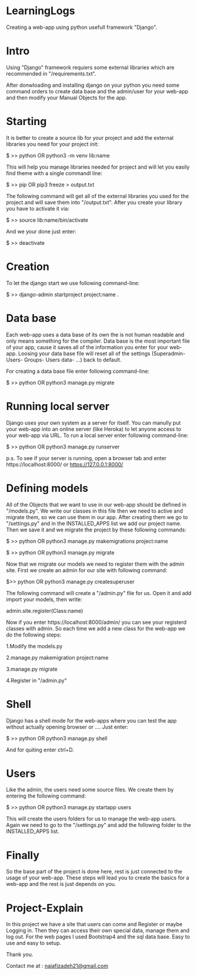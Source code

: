 # LearningLogs
Creating a web-app using python usefull framework "Django".

# Intro
Using "Django" framework requiers some external libraries which are recommended in
"/requirements.txt".

After donwloading and installing django on your python you need some command orders
to create data base and the admin/user for your web-app and then modify your Manual Objects
for the app.

# Starting
It is better to create a source lib for your project and add the external libraries you need
for your project init:

$ >> python OR python3 -m venv lib:name

This will help you manage libraries needed for project and will let you easily find theme with
a single commandl line:

$ >> pip OR pip3 freeze > output.txt

The following command will get all of the external libraries you used for the project and will save
them into "/output.txt".
After you create your library you have to activate it via:

$ >> source lib:name/bin/activate

And we your done just enter:

$ >> deactivate

# Creation
To let the django start we use following command-line:

$ >> django-admin startproject project:name .

# Data base
Each web-app uses a data base of its own the is not human readable
and only means something for the compiler.
Data base is the most important file of your app, cause it saves all of the information you enter for
your web-app. Loosing your data base file will reset all of the settings (Superadmin- Users- Groups- Users data- ...)
back to default.

For creating a data base file enter following command-line:

$ >> python OR python3 manage.py migrate

# Running local server
Django uses your own system as a server for itself. You can manully put your web-app into an online server (like Heroka)
to let anyone access to your web-app via URL.
To run a local server enter following command-line:

$ >> python OR python3 manage.py runserver

p.s. To see if your server is running, open a browser tab and enter https://localhost:8000/ or https://127.0.0.1:8000/

# Defining models
All of the Objects that we want to use in our web-app should be defined in "/models.py".
We write our classes in this file then we need to active and migrate them, so we can use them in our app.
After creating them we go to "/settings.py" and in the INSTALLED_APPS list we add our project name.
Then we save it and we migrate the project by these following commands:

$ >> python OR python3 manage.py makemigrations project:name

$ >> python OR python3 manage.py migrate

Now that we migrate our models we need to register them with the admin site.
First we create an admin for our site with following command:

$>> python OR python3 manage.py createsuperuser

The following command will create a "/admin.py" file for us. Open it and add import your models, then write:

admin.site.register(Class:name)

Now if you enter https://localhost:8000/admin/ you can see your registerd classes with admin.
So each time we add a new class for the web-app we do the following steps:

1.Modify the models.py

2.manage.py makemigration project:name

3.manage.py migrate

4.Register in "/admin.py"

# Shell
Django has a shell mode for the web-apps where you can test the app without actually opening browser or ....
Just enter:

$ >> python OR python3 manage.py shell

And for quiting enter ctrl+D.

# Users
Like the admin, the users need some source files.
We create them by entering the following command:

$ >> python OR python3 manage.py startapp users

This will create the users folders for us to manage the web-app users.
Again we need to go to the "/settings.py" and add the following folder to the INSTALLED_APPS list.

# Finally
So the base part of the project is done here, rest is just connected to the usage of your web-app.
These steps will lead you to create the basics for a web-app and the rest is just depends on you.

# Project-Explain
In this project we have a site that users can come and Register or maybe Logging in. Then they can access their own
special data, manage them and log out.
For the web pages I used Bootstrap4 and the sql data base. Easy to use and easy to setup.

Thank you.

Contact me at : najafizadeh21@gmail.com
